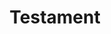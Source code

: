 ---
ep: 117
title: "Testament"
imglink: "https://live.staticflickr.com/65535/51010493862_01f278c7b3_o.jpg"
thumbnail: "https://live.staticflickr.com/65535/51010493862_fee505303f_q.jpg"
alt: >
    Several pieces of text surrounded by tight swirls take up the top two-thirds of the page. These pieces of text read: &quot;how the hell did I end up having to save the world?&quot;,  &quot;Good luck John. I do hope you win, but I also hope it hurts.&quot;, &quot;Okay.&quot;, &quot;Can everyone please make it back home?&quot;, &quot;You owe me one, Gerry.&quot;, and &quot;Timothy Stoker, August 4th, 2017. Statement ends.&quot; Below the cloud is another piece of text which just reads: &quot;I&#x27;m making a decision. I trust them.&quot;
name: "Alph"
---